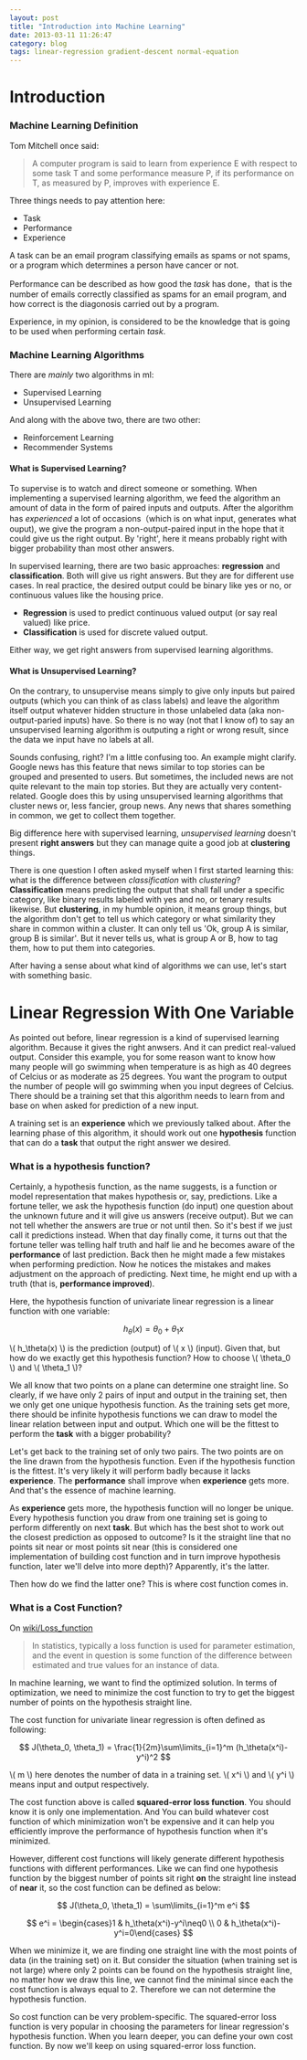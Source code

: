 ```yaml
---
layout: post
title: "Introduction into Machine Learning"
date: 2013-03-11 11:26:47
category: blog
tags: linear-regression gradient-descent normal-equation
---
```


<!-- Today, I will begin taking notes on the machine learning course taught on Coursera by Andrew Ng. This is part one, and only goes as far as 4th segment of all video lectures. -->

# Introduction

### Machine Learning Definition

Tom Mitchell once said:

>   A computer program is said to learn
>   from experience E with respect to some task T
>   and some performance measure P, if its
>   performance on T, as measured by P, improves
>   with experience E.

Three things needs to pay attention here:

* Task
* Performance
* Experience

A task can be an email program classifying emails as spams or not spams, or a program which determines a person have cancer or not.

Performance can be described as how good the *task* has done，that is the number of emails correctly classified as spams for an email program, and how correct is the diagonosis carried out by a program.

Experience, in my opinion, is considered to be the knowledge that is going to be used when performing certain *task*.

### Machine Learning Algorithms

There are *mainly* two algorithms in ml:

* Supervised Learning
* Unsupervised Learning

And along with the above two, there are two other:

- Reinforcement Learning
- Recommender Systems

#### What is Supervised Learning?

To supervise is to watch and direct someone or something. When implementing a supervised learning algorithm, we feed the algorithm an amount of data in the form of paired inputs and outputs. After the algorithm has *experienced* a lot of occasions（which is on what input, generates what ouput), we give the program a non-output-paired input in the hope that it could give us the right output. By 'right', here it means probably right with bigger probability than most other answers.

In supervised learning, there are two basic approaches: **regression** and **classification**. Both will give us right answers. But they are for different use cases. In real practice, the desired output could be binary like yes or no, or continuous values like the housing price. 

- **Regression** is used to predict continuous valued output (or say real valued) like price. 
- **Classification** is used for discrete valued output.

Either way, we get right answers from supervised learning algorithms.



#### What is Unsupervised Learning? 

On the contrary, to unsupervise means simply to give only inputs but paired outputs (which you can think of as class labels) and leave the algorithm itself output whatever hidden structure in those unlabeled data (aka non-output-paried inputs) have. So there is no way (not that I know of) to say an unsupervised learning algorithm is outputing a right or wrong result, since the data we input have no labels at all.

Sounds confusing, right? I'm a little confusing too. An example might clarify. Google news has this feature that news similar to top stories can be grouped and presented to users. But sometimes, the included news are not quite relevant to the main top stories. But they are actually very content-related. Google does this by using unsupervised learning algorithms that cluster news or, less fancier, group news. Any news that shares something in common, we get to collect them together.

Big difference here with supervised learning, *unsupervised learning* doesn't present **right answers** but they can manage quite a good job at **clustering** things.

There is one question I often asked myself when I first started learning this: what is the difference between *classification* with *clustering*?<br>
**Classification** means predicting the output that shall fall under a specific category, like binary results labeled with yes and no, or tenary results likewise. But **clustering**, in my humble opinion, it means group things, but the algorithm don't get to tell us which category or what similarity they share in common within a cluster. It can only tell us 'Ok, group A is similar, group B is similar'. But it never tells us, what is group A or B, how to tag them, how to put them into categories.


After having a sense about what kind of algorithms we can use, let's start with something basic.

# Linear Regression With One Variable

As pointed out before, linear regression is a kind of supervised learning algorithm. Because it gives the right anwsers. And it can predict real-valued output. Consider this example, you for some reason want to know how many people will go swimming when temperature is as high as 40 degrees of Celcius or as moderate as 25 degrees. You want the program to output the number of people will go swimming when you input degrees of Celcius. There should be a training set that this algorithm needs to learn from and base on when asked for prediction of a new input.

A training set is an **experience** which we previously talked about. After the learning phase of this algorithm, it should work out one **hypothesis** function that can do a **task** that output the right answer we desired.

### What is a hypothesis function?

Certainly, a hypothesis function, as the name suggests, is a function or model representation that makes hypothesis or, say, predictions. Like a fortune teller, we ask the hypothesis function (do input) one question about the unknown future and it will give us answers (receive output). But we can not tell whether the answers are true or not until then. So it's best if we just call it predictions instead. When that day finally come, it turns out that the fortune teller was telling half truth and half lie and he becomes aware of the **performance** of last prediction. Back then he might made a few mistakes when performing prediction. Now he notices the mistakes and makes adjustment on the approach of predicting. Next time, he might end up with a truth (that is, **performance improved**).

Here, the hypothesis function of univariate linear regression is a linear function with one variable:

$$ h_\theta(x) = \theta_0 + \theta_1x $$

\\( h_\theta(x) \\) is the prediction (output) of \\( x \\) (input). 
Given that, but how do we exactly get this hypothesis function? How to choose \\( \theta_0 \\) and \\( \theta_1 \\)?

We all know that two points on a plane can determine one straight line. So clearly, if we have only 2 pairs of input and output in the training set, then we only get one unique hypothesis function. As the training sets get more, there should be infinite hypothesis functions we can draw to model the linear relation between input and output. Which one will be the fittest to perform the **task** with a bigger probability?

Let's get back to the training set of only two pairs. The two points are on the line drawn from the hypothesis function. Even if the hypothesis function is the fittest. It's very likely it will perform badly because it lacks **experience**. The **performance** shall improve when **experience** gets more. And that's the essence of machine learning. 

As **experience** gets more, the hypothesis function will no longer be unique. Every hypothesis function you draw from one training set is going to perform differently on next **task**. But which has the best shot to work out the closest prediction as opposed to outcome? Is it the straight line that no points sit near or most points sit near (this is considered one implementation of building cost function and in turn improve hypothesis function, later we'll delve into more depth)? Apparently, it's the latter.

Then how do we find the latter one? This is where cost function comes in.

### What is a Cost Function?

On [wiki/Loss_function][lossFunction]

> In statistics, typically a loss function is used for parameter estimation, and the event in question is some function of the difference between estimated and true values for an instance of data. 

In machine learning, we want to find the optimized solution. In terms of optimization, we need to minimize the cost function to try to get the biggest number of points on the hypothesis straight line.

The cost function for univariate linear regression is often defined as following:

$$ J(\theta_0, \theta_1) = \frac{1}{2m}\sum\limits_{i=1}^m (h_\theta(x^i)-y^i)^2 $$

\\( m \\) here denotes the number of data in a training set.
\\( x^i \\) and \\( y^i \\) means input and output respectively.

The cost function above is called **squared-error loss function**. You should know it is only one implementation. And You can build whatever cost function of which minimization won't be expensive and it can help you efficiently improve the performance of hypothesis function when it's minimized.

However, different cost functions will likely generate different hypothesis functions with different performances. Like we can find one hypothesis function by the biggest number of points sit right **on** the straight line instead of **near** it, so the cost function can be defined as below:

$$ J(\theta_0, \theta_1) = \sum\limits_{i=1}^m e^i $$ 

$$ e^i = \begin{cases}1 & h_\theta(x^i)-y^i\neq0 \\ 0 & h_\theta(x^i)-y^i=0\end{cases} $$

When we minimize it, we are finding one straight line with the most points of data (in the training set) on it. But consider the situation (when training set is not large) where only 2 points can be found on the hypothesis straight line, no matter how we draw this line, we cannot find the minimal since each the cost function is always equal to 2. Therefore we can not determine the hypothesis function.

So cost function can be very problem-specific. The squared-error loss function is very popular in choosing the parameters for linear regression's hypothesis function. When you learn deeper, you can define your own cost function. By now we'll keep on using squared-error loss function.


[lossFunction]: http://en.wikipedia.org/wiki/Loss_function

